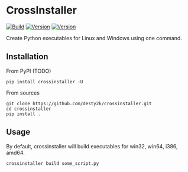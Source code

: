 # CrossInstaller

[![Build](https://github.com/desty2k/crossinstaller/actions/workflows/build.yml/badge.svg)](https://github.com/desty2k/crossinstaller/actions/workflows/build.yml)
[![Version](https://img.shields.io/pypi/v/crossinstaller)](https://pypi.org/project/crossinstaller/)
[![Version](https://img.shields.io/pypi/dm/crossinstaller)](https://pypi.org/project/crossinstaller/)

Create Python executables for Linux and Windows using one command.

## Installation

From PyPI (TODO)

```shell
pip install crossinstaller -U
```

From sources

```shell
git clone https://github.com/desty2k/crossinstaller.git
cd crossinstaller
pip install .
```

## Usage

By default, crossinstaller will build executables for win32, win64, i386, amd64.

```shell
crossinstaller build some_script.py
```
